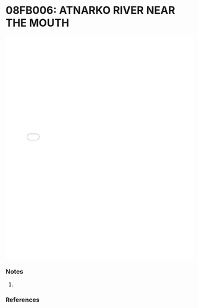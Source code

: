 # 08FB006: ATNARKO RIVER NEAR THE MOUTH

<iframe src="/distribution_estimation/_static/stations/08FB006_fdc.html" width="100%" height="600" frameborder="0"></iframe>

### Notes
1. 

### References

